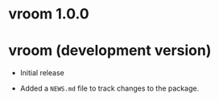 # vroom 1.0.0

# vroom (development version)

* Initial release

* Added a `NEWS.md` file to track changes to the package.

